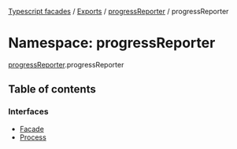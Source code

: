 [Typescript facades](../index.md) / [Exports](../modules.md) / [progressReporter](progressReporter.md) / progressReporter

# Namespace: progressReporter

[progressReporter](progressReporter.md).progressReporter

## Table of contents

### Interfaces

- [Facade](../interfaces/progressReporter.progressReporter-1.Facade.md)
- [Process](../interfaces/progressReporter.progressReporter-1.Process.md)

